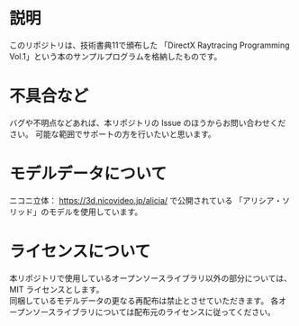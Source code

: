 # 説明

このリポジトリは、技術書典11で頒布した
「DirectX Raytracing Programming Vol.1」という本のサンプルプログラムを格納したものです。

# 不具合など

バグや不明点などあれば、本リポジトリの Issue のほうからお問い合わせください。
可能な範囲でサポートの方を行いたいと思います。

# モデルデータについて

ニコニ立体： https://3d.nicovideo.jp/alicia/ で公開されている
「アリシア・ソリッド」のモデルを使用しています。


# ライセンスについて

本リポジトリで使用しているオープンソースライブラリ以外の部分については、MIT ライセンスとします。  
同梱しているモデルデータの更なる再配布は禁止とさせていただきます。 
各オープンソースライブラリについては配布元のライセンスに従ってください。

